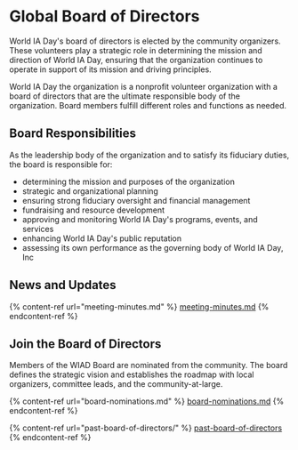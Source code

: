 # Global Board of Directors

World IA Day's board of directors is elected by the community organizers. These volunteers play a strategic role in determining the mission and direction of World IA Day, ensuring that the organization continues to operate in support of its mission and driving principles.

World IA Day the organization is a nonprofit volunteer organization with a board of directors that are the ultimate responsible body of the organization. Board members fulfill different roles and functions as needed.

## Board Responsibilities

As the leadership body of the organization and to satisfy its fiduciary duties, the board is responsible for:

* determining the mission and purposes of the organization
* strategic and organizational planning
* ensuring strong fiduciary oversight and financial management
* fundraising and resource development
* approving and monitoring World IA Day's programs, events, and services
* enhancing World IA Day's public reputation
* assessing its own performance as the governing body of World IA Day, Inc

## News and Updates

{% content-ref url="meeting-minutes.md" %}
[meeting-minutes.md](meeting-minutes.md)
{% endcontent-ref %}

## Join the Board of Directors

Members of the WIAD Board are nominated from the community. The board defines the strategic vision and establishes the roadmap with local organizers, committee leads, and the community-at-large.

{% content-ref url="board-nominations.md" %}
[board-nominations.md](board-nominations.md)
{% endcontent-ref %}

{% content-ref url="past-board-of-directors/" %}
[past-board-of-directors](past-board-of-directors/)
{% endcontent-ref %}
